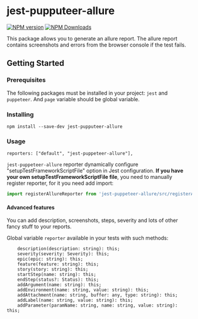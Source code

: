 jest-pupputeer-allure
=========
[![NPM version](https://img.shields.io/npm/v/jest-puppeteer-allure.svg)](https://www.npmjs.com/package/puppeteer-rq)
[![NPM Downloads](https://img.shields.io/npm/dm/jest-puppeteer-allure.svg?style=flat)](https://www.npmjs.org/package/puppeteer-rq)

This package allows you to generate an allure report. The allure report contains screenshots and errors from the browser console if the test fails.
## Getting Started
### Prerequisites
The following packages must be installed in your project: `jest` and `puppeteer`.
And `page` variable should be global variable.
### Installing
```
npm install --save-dev jest-pupputeer-allure
```

### Usage
```
reporters: ["default", "jest-puppeteer-allure"],
```
``jest-puppeteer-allure`` reporter dynamically configure "setupTestFrameworkScriptFile" option in Jest configuration.
**If you have your own setupTestFrameworkScriptFile file**, you need to manually register reporter, for it you need add import:
```js
import registerAllureReporter from 'jest-puppeteer-allure/src/registerAllureReporter';
```


#### Advanced features
You can add description, screenshots, steps, severity and lots of other 
fancy stuff to your reports.

Global variable `reporter` available in your tests with such methods:

```
    description(description: string): this;
    severity(severity: Severity): this;
    epic(epic: string): this;
    feature(feature: string): this;
    story(story: string): this;
    startStep(name: string): this;
    endStep(status?: Status): this;
    addArgument(name: string): this;
    addEnvironment(name: string, value: string): this;
    addAttachment(name: string, buffer: any, type: string): this;
    addLabel(name: string, value: string): this;
    addParameter(paramName: string, name: string, value: string): this;
```
